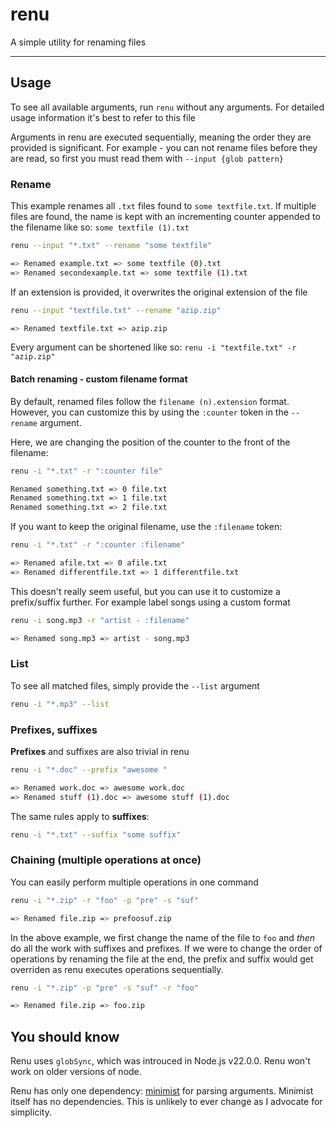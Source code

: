 # renu

A simple utility for renaming files

---

## Usage

To see all available arguments, run `renu` without any arguments. For detailed usage information it's best to refer to this file

Arguments in renu are executed sequentially, meaning the order they are provided is significant. For example - you can not rename files before they are read, so first you must read them with `--input {glob pattern}`

### Rename

This example renames all `.txt` files found to `some textfile.txt`. If multiple files are found, the name is kept with an incrementing counter appended to the filename like so: `some textfile (1).txt`

```sh
renu --input "*.txt" --rename "some textfile"

=> Renamed example.txt => some textfile (0).txt
=> Renamed secondexample.txt => some textfile (1).txt
```

If an extension is provided, it overwrites the original extension of the file
```sh
renu --input "textfile.txt" --rename "azip.zip"

=> Renamed textfile.txt => azip.zip
```

Every argument can be shortened like so: `renu -i "textfile.txt" -r "azip.zip"`

#### Batch renaming - custom filename format

By default, renamed files follow the `filename (n).extension` format. However, you can customize this by using the `:counter` token in the `--rename` argument.

Here, we are changing the position of the counter to the front of the filename:

```sh
renu -i "*.txt" -r ":counter file"

Renamed something.txt => 0 file.txt
Renamed something.txt => 1 file.txt
Renamed something.txt => 2 file.txt
```

If you want to keep the original filename, use the `:filename` token:

```sh
renu -i "*.txt" -r ":counter :filename"

=> Renamed afile.txt => 0 afile.txt
=> Renamed differentfile.txt => 1 differentfile.txt
```

This doesn't really seem useful, but you can use it to customize a prefix/suffix further. For example label songs using a custom format

```sh
renu -i song.mp3 -r "artist - :filename"

=> Renamed song.mp3 => artist - song.mp3
```

### List

To see all matched files, simply provide the `--list` argument

```sh
renu -i "*.mp3" --list
```

### Prefixes, suffixes

**Prefixes** and suffixes are also trivial in renu

```sh
renu -i "*.doc" --prefix "awesome "

=> Renamed work.doc => awesome work.doc
=> Renamed stuff (1).doc => awesome stuff (1).doc
```

The same rules apply to **suffixes**:

```sh
renu -i "*.txt" --suffix "some suffix"
```

### Chaining (multiple operations at once)

You can easily perform multiple operations in one command

```sh
renu -i "*.zip" -r "foo" -p "pre" -s "suf"

=> Renamed file.zip => prefoosuf.zip
```

In the above example, we first change the name of the file to `foo` and *then* do all the work with suffixes and prefixes. If we were to change the order of operations by renaming the file at the end, the prefix and suffix would get overriden as renu executes operations sequentially.

```sh
renu -i "*.zip" -p "pre" -s "suf" -r "foo"

=> Renamed file.zip => foo.zip
```

## You should know

Renu uses `globSync`, which was introuced in Node.js v22.0.0. Renu won't work on older versions of node.

Renu has only one dependency: [minimist](https://www.npmjs.com/package/minimist) for parsing arguments. Minimist itself has no dependencies. This is unlikely to ever change as I advocate for simplicity.